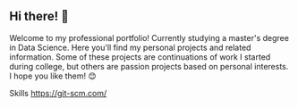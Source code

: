 ## Hi there! 👋

Welcome to my professional portfolio! Currently studying a master's degree in Data Science. Here you'll find my personal projects and related information. Some of these projects are continuations of work I started during college, but others are passion projects based on personal interests. I hope you like them! :blush:

Skills
https://git-scm.com/
<!--
**jerry201497/jerry201497** is a ✨ _special_ ✨ repository because its `README.md` (this file) appears on your GitHub profile.

Here are some ideas to get you started:

- 🔭 I’m currently working on ...
- 🌱 I’m currently learning ...
- 👯 I’m looking to collaborate on ...
- 🤔 I’m looking for help with ...
- 💬 Ask me about ...
- 📫 How to reach me: ...
- 😄 Pronouns: ...
- ⚡ Fun fact: ...
-->
